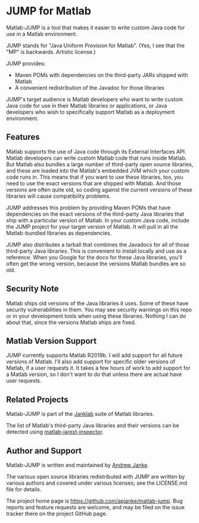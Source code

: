 # JUMP for Matlab

Matlab-JUMP is a tool that makes it easier to write custom Java code for use in a Matlab environment.

JUMP stands for "Java Uniform Provision for Matlab". (Yes, I see that the "MP" is backwards. Artistic license.)

JUMP provides:

* Maven POMs with dependencies on the third-party JARs shipped with Matlab
* A convenient redistribution of the Javadoc for those libraries

JUMP's target audience is Matlab developers who want to write custom Java code for use in their Matlab libraries or applications, or Java developers who wish to specifically support Matlab as a deployment environment.

## Features

Matlab supports the use of Java code through its External Interfaces API. Matlab developers can write custom Matlab code that runs inside Matlab. But Matlab also bundles a large number of third-party open source libraries, and these are loaded into the Matlab's embedded JVM which your custom code runs in. This means that if you want to use these libraries, too, you need to use the exact versions that are shipped with Matlab. And those versions are often quite old, so coding against the current versions of these libraries will cause compatibility problems.

JUMP addresses this problem by providing Maven POMs that have dependencies on the exact versions of the third-party Java libraries that ship with a particular version of Matlab. In your custom Java code, include the JUMP project for your target version of Matlab. It will pull in all the Matlab-bundled libraries as dependencies.

JUMP also distributes a tarball that combines the Javadocs for all of those third-party Java libraries. This is convenient to install locally and use as a reference. When you Google for the doco for these Java libraries, you'll often get the wrong version, because the versions Matlab bundles are so old.

## Security Note

Matlab ships old versions of the Java libraries it uses. Some of these have security vulnerabilities in them. You may see security warnings on this repo or in your development tools when using these libraries. Nothing I can do about that, since the versions Matlab ships are fixed.

## Matlab Version Support

JUMP currently supports Matlab R2019b.
I will add support for all future versions of Matlab.
I'll also add support for specific older versions of Matlab, if a user requests it.
It takes a few hours of work to add support for a Matlab version, so I don't want to do that unless there are actual have user requests.

## Related Projects

Matlab-JUMP is part of the [Janklab](https://github.com/apjanke/janklab) suite of Matlab libraries.

The list of Matlab's third-party Java libraries and their versions can be detected using [matlab-jarext-inspector](https://github.com/apjanke/matlab-jarext-inspector).

## Author and Support

Matlab-JUMP is written and maintained by [Andrew Janke](https://apjanke.net).

The various open source libraries redistributed with JUMP are written by various authors and covered under various licenses; see the LICENSE.md file for details.

The project home page is <https://github.com/apjanke/matlab-jump>. Bug reports and feature requests are welcome, and may be filed on the issue tracker there on the project GitHub page.
